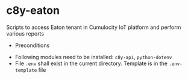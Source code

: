 # c8y-eaton

Scripts to access Eaton tenant in Cumulocity IoT platform and perform various reports

* Preconditions

- Following modules need to be installed: `c8y-api`, `python-dotenv`
- File `.env` shall exist in the current directory. Template is in the `.env-template` file
